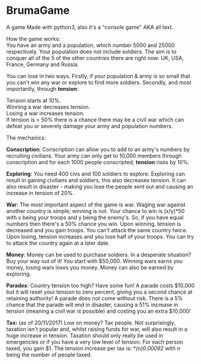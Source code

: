 # BrumaGame
A game
Made with python3, also it's a "console game" AKA all text.


How the game works:  
You have an army and a population, which number 5000 and 25000 respectively. Your population does not include soldiers. The aim is to conquer all of the 5 of the other countries there are right now: UK, USA, France, Germany and Russia.

You can lose in two ways. Firstly, if your population & army is so small that you can't win any war or explore to find more soldiers. Secondly, and most importantly, through **tension**:

Tension starts at 10%.  
Winning a war decreases tension.  
Losing a war increases tension.  
If tension is > 50% there is a chance there may be a civil war which can defeat you or severely damage your army and population numbers.

The mechanics:

**Conscription**: Conscription can allow you to add to an army's numbers by recruiting civilians. Your army can only get to 10,000 members through conscription and for each 1000 people conscripted, **tension** rises by 10%.

**Exploring**: You need 400 civs and 100 soldiers to explore. Exploring can result in gaining civilians and soldiers, this also decreases tension. It can also result in disaster - making you lose the people sent out and causing an increase in tension of 20%.

**War**: The most important aspect of the game is war. Waging war against another country is simple; winning is not. Your chance to win is (x/y)*50 with x being your troops and y being the enemy's. So, if you have equal numbers then there's a 50% chance you win. Upon winning, tension is decreased and you gain troops. You can't attack the same country twice. Upon losing, tension increases and you lose half of your troops. You can try to attack the country again at a later date.

**Money**: Money can be used to purchase soldiers. In a desperate situation? Buy your way out of it! You start with $50,000. Winning wars earns you money, losing wars loses you money. Money can also be earned by exploring.

**Parades**: Country tension too high? Have some fun! A parade costs $10,000 but it will reset your tension to zero percent, giving you a second chance at retaining authority! A parade does not come without risk. There is a 5% chance that the parade will end in disaster, causing a 51% increase in tension (meaning a civil war is possible) and costing you an extra $10,000!

**Tax:** (as of 20/11/2017) Low on money? Tax people. Not surprisingly, taxation isn't popular and, whilst raising funds for war, will also result in a huge increase in tension. Taxation should only really be used in emergencies or if you have a very low level of tension. For each person taxed, you gain $1. The tension increase per tax is: **(n)*0.00092** with _n_ being the number of people taxed.

